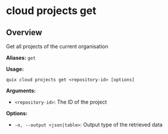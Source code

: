 # cloud projects get

## Overview

Get all projects of the current organisation

**Aliases:** `get`

**Usage:**

```
quix cloud projects get <repository-id> [options]
```

**Arguments:**

- `<repository-id>`: The ID of the project

**Options:**

- `-o, --output <json|table>`: Output type of the retrieved data

